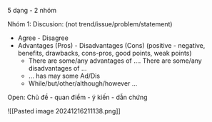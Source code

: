 5 dạng - 2 nhóm 

Nhóm 1: 
Discusion:  (not trend/issue/problem/statement)
- Agree - Disagree
- Advantages (Pros) - Disadvantages (Cons) (positive - negative, benefits, drawbacks, cons-pros, good points, weak points)
	- There are some/any advantages of .... There are some/any disadvantages of ...
	- ... has may some Ad/Dis
	- While/but/other/although/however ...

Open: Chủ đề - quan điểm - ý kiến - dẫn chứng

![[Pasted image 20241216211138.png]]